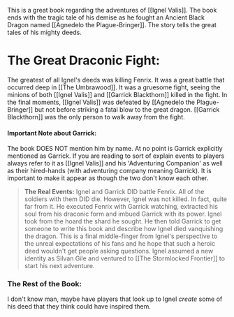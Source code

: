 This is a great book regarding the adventures of [[Ignel Valis]]. The book ends with the tragic tale of his demise as he fought an Ancient Black Dragon named [[Agnedelo the Plague-Bringer]]. The story tells the great tales of his mighty deeds. 

# The Great Draconic Fight:
The greatest of all Ignel's deeds was killing Fenrix. It was a great battle that occurred deep in [[The Umbrawood]]. It was a gruesome fight, seeing the minions of both [[Ignel Valis]] and [[Garrick Blackthorn]]
killed in the fight. In the final moments, [[Ignel Valis]] was defeated by [[Agnedelo the Plague-Bringer]] but not before striking a fatal blow to the great dragon. [[Garrick Blackthorn]] was the only person to walk away from the fight. 
#### Important Note about Garrick:
The book DOES NOT mention him by name. At no point is Garrick explicitly mentioned as Garrick. If you are reading to sort of explain events to players always refer to it as [[Ignel Valis]] and his 'Adventuring Companion' as well as their hired-hands (with adventuring company meaning Garrick). It is important to make it appear as though the two don't know each other. 

> **The Real Events:**
> Ignel and Garrick DID battle Fenrix. All of the soldiers with them DID die. However, Ignel was not killed. In fact, quite far from it. He executed Fenrix with Garrick watching, extracted his soul from his draconic form and imbued Garrick with its power. Ignel took from the hoard the shard he sought. He then told Garrick to get someone to write this book and describe how Ignel died vanquishing the dragon. This is a final middle-finger from Ignel's perspective to the unreal expectations of his fans and he hope that such a heroic deed wouldn't get people asking questions. Ignel assumed a new identity as Silvan Gile and ventured to [[The Stormlocked Frontier]] to start his next adventure.

### The Rest of the Book:
I don't know man, maybe have players that look up to Ignel *create* some of his deed that they think could have inspired them. 

